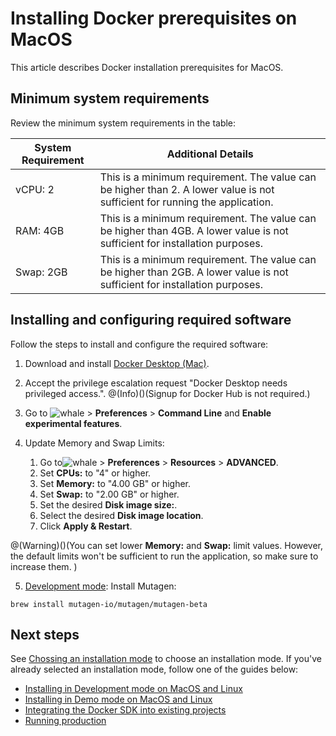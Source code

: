 # Installing Docker prerequisites on MacOS

This article describes Docker installation prerequisites for MacOS.


## Minimum system requirements

Review the minimum system requirements in the table:

| System Requirement | Additional Details |
| --- | --- |
| vCPU: 2 | This is a minimum requirement. The value can be higher than 2. A lower value is not sufficient for running the application. |
| RAM: 4GB | This is a minimum requirement. The value can be higher than 4GB. A lower value is not sufficient for installation purposes. |
| Swap: 2GB | This is a minimum requirement. The value can be higher than 2GB. A lower value is not sufficient for installation purposes. |


## Installing and configuring required software
Follow the steps to install and configure the required software:
1. Download and install [Docker Desktop (Mac)](https://desktop.docker.com/mac/stable/amd64/Docker.dmg).
2. Accept the privilege escalation request "Docker Desktop needs privileged access.".
@(Info)()(Signup for Docker Hub is not required.)

3. Go to ![whale](https://spryker.s3.eu-central-1.amazonaws.com/docs/Developer+Guide/Installation/Spryker+in+Docker/Docker+Install+Prerequisites+-+MacOS/whale-x.png) > **Preferences**  > **Command Line** and **Enable experimental features**.


4. Update Memory and Swap Limits:

    1. Go to![whale](https://spryker.s3.eu-central-1.amazonaws.com/docs/Developer+Guide/Installation/Spryker+in+Docker/Docker+Install+Prerequisites+-+MacOS/whale-x.png) > **Preferences**  > **Resources** > **ADVANCED**.
    2. Set **CPUs:** to "4" or higher.
    3. Set **Memory:** to "4.00 GB" or higher.
    4. Set **Swap:** to "2.00 GB" or higher.
    5. Set the desired **Disk image size:**.
    6. Select the desired **Disk image location**.
    7. Click **Apply & Restart**.

@(Warning)()(You can set lower **Memory:** and **Swap:** limit values. However, the default limits won't be sufficient to run the application, so make sure to increase them. )

5. [Development mode](../02-installation-guides/01-choosing-an-installation-mode.md#development-mode): Install Mutagen:
```shell
brew install mutagen-io/mutagen/mutagen-beta
```

## Next steps

See [Chossing an installation mode](../02-installation-guides/01-choosing-an-installation-mode.md) to choose an installation mode.
If you've already selected an installation mode, follow one of the guides below:
* [Installing in Development mode on MacOS and Linux](../02-installation-guides/02-installing-in-development-mode-on-macos-and-linux.md)
* [Installing in Demo mode on MacOS and Linux](../02-installation-guides/04-installing-in-demo-mode-on-macos-and-linux.md)
* [Integrating the Docker SDK into existing projects](../02-installation-guides/06-integrating-the-docker-sdk-into-existing-projects.md)
* [Running production](../02-installation-guides/07-running-production.md)
